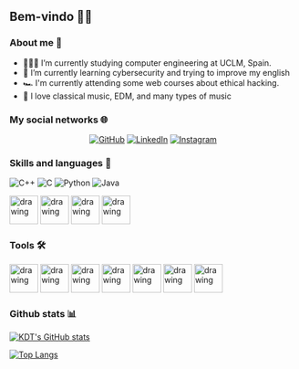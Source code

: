 ## Bem-vindo 👋😁


### About me 📂

- 👨🏾‍💻 I’m currently studying computer engineering at UCLM, Spain.
- 🌱 I’m currently learning cybersecurity and trying to improve my english
- 🏎️ I'm currently attending some web courses about ethical hacking. 
- 🎵 I love classical music, EDM, and many types of music


### My social networks 🌐

<p align="center">
	<a href="https://github.com/23kdt/"><img src="https://img.icons8.com/bubbles/50/000000/github.png" alt="GitHub"/></a>
	<a href="https://www.linkedin.com/in/diego-dorado-gal%C3%A1n-4b9474240/"><img src="https://img.icons8.com/bubbles/50/000000/linkedin.png" alt="LinkedIn"/></a>
	<a href="https://www.instagram.com/diego_doradog23/"><img src="https://img.icons8.com/bubbles/50/000000/instagram.png" alt="Instagram"/></a>
</p>


### Skills and languages ​💫​


![C++](https://img.shields.io/badge/C++-00599C?style=flat-square&logo=c%2B%2B&logoColor=white)
![C](https://img.shields.io/badge/C-27338e?style=flat-square&logo=c&logoColor=white)
![Python](https://img.shields.io/badge/Python-3776AB?style=flat-square&logo=Python&logoColor=white)
![Java](https://img.shields.io/badge/Java-013243?style=flat-square&logo=Java&logoColor=white)


<span>
<img src="https://img.icons8.com/color/344/c-programming.png" alt="drawing" width="50"/>
<img src="https://github.com/amandewatnitrr/amandewatnitrr/blob/main/imgs/c.svg" alt="drawing" width="50"/>
<img src="https://github.com/amandewatnitrr/amandewatnitrr/blob/main/imgs/arduino-1.svg" alt="drawing" width="50"/>
<img src="https://img.icons8.com/color/344/java-coffee-cup-logo--v1.png" alt="drawing" width="50"/>
</span>

### Tools 🛠️​

<span>
<img src="https://img.icons8.com/officexs/344/java-eclipse.png" alt="drawing" width="50"/>
<img src="https://img.icons8.com/color/344/visual-studio-code-2019.png" alt="drawing" width="50"/>
<img src="https://img.icons8.com/color/344/git.png" alt="drawing" width="50"/>
<img src="https://img.icons8.com/color/344/linux--v1.png" alt="drawing" width="50"/>
<img src="https://img.icons8.com/color/344/ubuntu--v1.png" alt="drawing" width="50"/>
<img src="https://img.icons8.com/fluency/344/windows-11.png" alt="drawing" width="50"/>
<img src="https://img.icons8.com/color/344/kali-linux.png" alt="drawing" width="50"/>
	
</span>

### Github stats 📊​

[![KDT's GitHub stats](https://github-readme-stats.vercel.app/api?username=DiegoDoradoGalan)](https://github.com/23kdt/github-readme-stats)

[![Top Langs](https://github-readme-stats.vercel.app/api/top-langs/?username=DiegoDoradoGalan&layout=compact)](https://github.com/23kdt/github-readme-stats)
